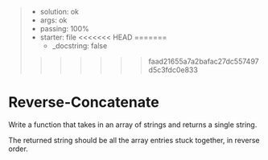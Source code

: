 <!-- BEGIN REPORT -->
> - solution: ok 
> - args: ok 
> - passing: 100% 
> - starter: file
<<<<<<< HEAD
=======
>   - _docstring: false
>>>>>>> faad21655a7a2bafac27dc557497d5c3fdc0e833
<!-- END REPORT -->

# Reverse-Concatenate

Write a function that takes in an array of strings and returns a single string.

The returned string should be all the array entries stuck together, in reverse order.

